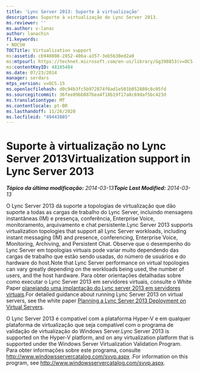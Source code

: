 ```yaml
---
title: 'Lync Server 2013: Suporte à virtualização'
description: Suporte à virtualização do Lync Server 2013.
ms.reviewer: ''
ms.author: v-lanac
author: lanachin
f1.keywords:
- NOCSH
TOCTitle: Virtualization support
ms:assetid: cb940808-2852-406a-a357-3eb5638ed2a0
ms:mtpsurl: https://technet.microsoft.com/en-us/library/Gg398853(v=OCS.15)
ms:contentKeyID: 48185484
ms.date: 07/23/2014
manager: serdars
mtps_version: v=OCS.15
ms.openlocfilehash: d0c94b3fc5b972874f0ad1e501b052880c8c05fd
ms.sourcegitcommit: 36fee89bb887bea4f18b19f17a8c69daf5bc423d
ms.translationtype: MT
ms.contentlocale: pt-BR
ms.lasthandoff: 11/26/2020
ms.locfileid: "49443885"
---
```

# <a name="virtualization-support-in-lync-server-2013"></a><span data-ttu-id="6c87c-103">Suporte à virtualização no Lync Server 2013</span><span class="sxs-lookup"><span data-stu-id="6c87c-103">Virtualization support in Lync Server 2013</span></span>

<div data-xmlns="http://www.w3.org/1999/xhtml">

<div class="topic" data-xmlns="http://www.w3.org/1999/xhtml" data-msxsl="urn:schemas-microsoft-com:xslt" data-cs="https://msdn.microsoft.com/">

<div data-asp="https://msdn2.microsoft.com/asp">



</div>

<div id="mainSection">

<div id="mainBody"><span data-ttu-id="6c87c-104">

<span> </span></span><span class="sxs-lookup"><span data-stu-id="6c87c-104">

<span> </span></span></span>

<span data-ttu-id="6c87c-105">_**Tópico da última modificação:** 2014-03-13_</span><span class="sxs-lookup"><span data-stu-id="6c87c-105">_**Topic Last Modified:** 2014-03-13_</span></span>

<span data-ttu-id="6c87c-106">O Lync Server 2013 dá suporte a topologias de virtualização que dão suporte a todas as cargas de trabalho do Lync Server, incluindo mensagens instantâneas (IM) e presença, conferência, Enterprise Voice, monitoramento, arquivamento e chat persistente.</span><span class="sxs-lookup"><span data-stu-id="6c87c-106">Lync Server 2013 supports virtualization topologies that support all Lync Server workloads, including instant messaging (IM) and presence, conferencing, Enterprise Voice, Monitoring, Archiving, and Persistent Chat.</span></span> <span data-ttu-id="6c87c-107">Observe que o desempenho do Lync Server em topologias virtuais pode variar muito dependendo das cargas de trabalho que estão sendo usadas, do número de usuários e do hardware do host.</span><span class="sxs-lookup"><span data-stu-id="6c87c-107">Note that Lync Server performance on virtual topologies can vary greatly depending on the workloads being used, the number of users, and the host hardware.</span></span> <span data-ttu-id="6c87c-108">Para obter orientações detalhadas sobre como executar o Lync Server 2013 em servidores virtuais, consulte o White Paper [planejando uma implantação do Lync server 2013 em servidores virtuais](https://www.microsoft.com/download/details.aspx?id=41936).</span><span class="sxs-lookup"><span data-stu-id="6c87c-108">For detailed guidance about running Lync Server 2013 on virtual servers, see the white paper [Planning a Lync Server 2013 Deployment on Virtual Servers](https://www.microsoft.com/download/details.aspx?id=41936).</span></span>

<span data-ttu-id="6c87c-109">O Lync Server 2013 é compatível com a plataforma Hyper-V e em qualquer plataforma de virtualização que seja compatível com o programa de validação de virtualização do Windows Server.</span><span class="sxs-lookup"><span data-stu-id="6c87c-109">Lync Server 2013 is supported on the Hyper-V platform, and on any virtualization platform that is supported under the Windows Server Virtualization Validation Program.</span></span> <span data-ttu-id="6c87c-110">Para obter informações sobre este programa, consulte <http://www.windowsservercatalog.com/svvp.aspx> .</span><span class="sxs-lookup"><span data-stu-id="6c87c-110">For information on this program, see <http://www.windowsservercatalog.com/svvp.aspx>.</span></span>

<span data-ttu-id="6c87c-111"></div>

<span> </span>

</div>

</div>

</span><span class="sxs-lookup"><span data-stu-id="6c87c-111"></div>

<span> </span>

</div>

</div>

</span></span></div>

